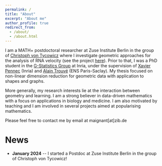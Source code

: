 ```yaml
---
permalink: /
title: "About"
excerpt: "About me"
author_profile: true
redirect_from: 
  - /about/
  - /about.html
---
```



I am a MATH+ postdoctoral researcher at Zuse Institute Berlin in the group of [Christoph von Tycowicz](https://tycowicz.de/) where I investigate geometric approaches for the analysis of RNA velocity (see the project [here](https://mathplus.de/research-2/application-areas/aa1-mechanisms-of-life/aa1-20/)). Prior to that, I was a PhD student in the [G-Statistics Group](https://gstats.inria.fr/) at Inria, under the 
supervision of [Xavier Pennec](http://www-sop.inria.fr/members/Xavier.Pennec/) (Inria) and 
[Alain Trouvé](https://centreborelli.ens-paris-saclay.fr/fr/annuaire-des-personnes/alain-trouve) (ENS Paris-Saclay). My thesis focused on non-linear dimension reduction for geometric data with application to shapes and graphs.

More generally, my research interests lie at the interaction between geometry and learning. I am a strong believer in data-driven mathematics with a focus on applications in biology and medicine. I am also motivated by teaching and I am involved in several projects aimed at popularising mathematics.

Please feel free to contact me by email at maignant[at]zib.de


News
======
* **January 2024** -- I started a Postdoc at Zuse Institute Berlin in the group of Christoph von Tycowicz!


